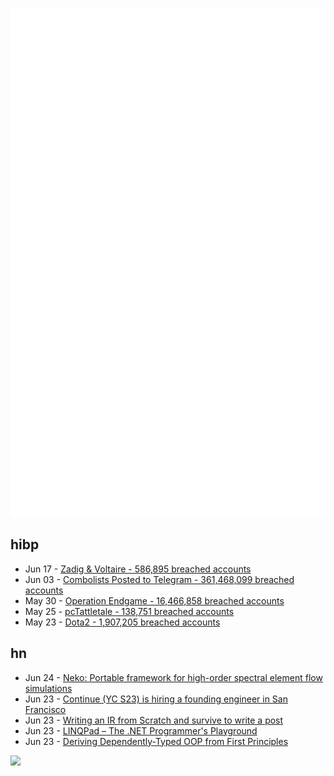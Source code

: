 ![Metrics](https://raw.githubusercontent.com/phixion/phixion/master/metrics.svg)

## hibp

<!--
for https://github.com/phixion/phixion/blob/main/.github/workflows/feeds.yml
-->
<!--START_SECTION:haveibeenpwnd-->
- Jun 17 - [Zadig & Voltaire - 586,895 breached accounts](https://haveibeenpwned.com/PwnedWebsites#ZadigVoltaire)
- Jun 03 - [Combolists Posted to Telegram - 361,468,099 breached accounts](https://haveibeenpwned.com/PwnedWebsites#TelegramCombolists)
- May 30 - [Operation Endgame - 16,466,858 breached accounts](https://haveibeenpwned.com/PwnedWebsites#OperationEndgame)
- May 25 - [pcTattletale - 138,751 breached accounts](https://haveibeenpwned.com/PwnedWebsites#pcTattletale)
- May 23 - [Dota2 - 1,907,205 breached accounts](https://haveibeenpwned.com/PwnedWebsites#Dota2)
<!--END_SECTION:haveibeenpwnd-->

## hn

<!--
for https://github.com/phixion/phixion/blob/main/.github/workflows/feeds.yml
-->
<!--START_SECTION:hn-->
- Jun 24 - [Neko: Portable framework for high-order spectral element flow simulations](https://github.com/ExtremeFLOW/neko)
- Jun 23 - [Continue (YC S23) is hiring a founding engineer in San Francisco](https://www.ycombinator.com/companies/continue/jobs/smcxRnM-founding-engineer)
- Jun 23 - [Writing an IR from Scratch and survive to write a post](https://farena.in/compilers/programming/writing-an-ir-from-scratch/)
- Jun 23 - [LINQPad – The .NET Programmer's Playground](https://www.linqpad.net/)
- Jun 23 - [Deriving Dependently-Typed OOP from First Principles](https://arxiv.org/abs/2403.06707)
<!--END_SECTION:hn-->

<!--
for https://yhype.me
-->
![](https://hit.yhype.me/github/profile?user_id=13013670)

